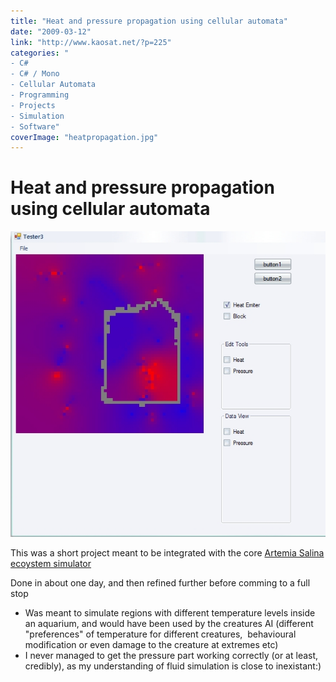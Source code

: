 ```yaml
---
title: "Heat and pressure propagation using cellular automata"
date: "2009-03-12"
link: "http://www.kaosat.net/?p=225"
categories: "
- C#
- C# / Mono
- Cellular Automata
- Programming
- Projects
- Simulation
- Software"
coverImage: "heatpropagation.jpg"
---
```




# Heat and pressure propagation using cellular automata 

[![heatpropagation](./assets/heatpropagation.jpg "heatpropagation")](./assets/heatpropagation.jpg)

This was a short project meant to be integrated with the core [Artemia Salina ecoystem simulator](http://www.kaosat.net/?p=67)

Done in about one day, and then refined further before comming to a full stop

- Was meant to simulate regions with different temperature levels inside an aquarium, and would have been used by the creatures AI (different "preferences" of temperature for different creatures,  behavioural modification or even damage to the creature at extremes etc)
- I never managed to get the pressure part working correctly (or at least, credibly), as my understanding of fluid simulation is close to inexistant:)
